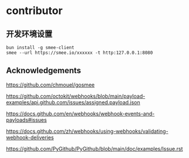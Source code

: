 # contributor

## 开发环境设置

````shell
bun install -g smee-client
smee --url https://smee.io/xxxxxx -t http:127.0.0.1:8080
````

## Acknowledgements

https://github.com/chmouel/gosmee

https://github.com/octokit/webhooks/blob/main/payload-examples/api.github.com/issues/assigned.payload.json

https://docs.github.com/en/webhooks/webhook-events-and-payloads#issues

https://docs.github.com/zh/webhooks/using-webhooks/validating-webhook-deliveries

https://github.com/PyGithub/PyGithub/blob/main/doc/examples/Issue.rst